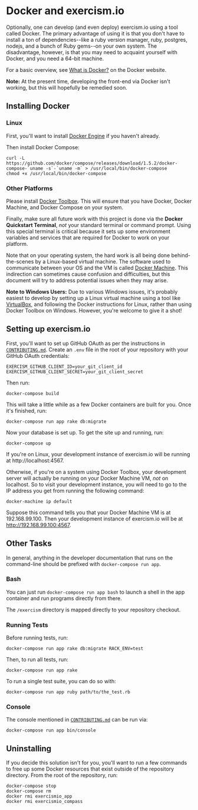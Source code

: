# Docker and exercism.io

Optionally, one can develop (and even deploy) exercism.io using a tool
called Docker. The primary advantage of using it is that you don't have to
install a ton of dependencies--like a ruby version manager, ruby, postgres,
nodejs, and a bunch of Ruby gems--on your own system. The disadvantage,
however, is that you may need to acquaint yourself with Docker, and you
need a 64-bit machine.

For a basic overview, see [What is Docker?][] on the Docker website.

**Note:** At the present time, developing the front-end via Docker
isn't working, but this will hopefully be remedied soon.

## Installing Docker

### Linux

First, you'll want to install [Docker Engine][] if you haven't already.

Then install Docker Compose:

    curl -L https://github.com/docker/compose/releases/download/1.5.2/docker-compose-`uname -s`-`uname -m` > /usr/local/bin/docker-compose
    chmod +x /usr/local/bin/docker-compose

### Other Platforms

Please install [Docker Toolbox][]. This will ensure that you have
Docker, Docker Machine, and Docker Compose on your system.

Finally, make sure all future work with this project is done via the
**Docker Quickstart Terminal**, *not* your standard terminal or
command prompt. Using this special terminal is critical because it
sets up some environment variables and services that are required for
Docker to work on your platform.

Note that on your operating system, the hard work is all being done
behind-the-scenes by a Linux-based virtual machine. The software used
to communicate between your OS and the VM is called [Docker Machine][].
This indirection can sometimes cause confusion and difficulties, but
this document will try to address potential issues when they may arise.

**Note to Windows Users:** Due to various Windows issues, it's 
probably easiest to develop by setting up a Linux virtual machine
using a tool like [VirtualBox][], and following the Docker instructions
for Linux, rather than using Docker Toolbox on Windows. However, you're
welcome to give it a shot!

## Setting up exercism.io

First, you'll want to set up GitHub OAuth as per the instructions in
[`CONTRIBUTING.md`][]. Create an `.env` file in the root of your
repository with your GitHub OAuth credentials:

```
EXERCISM_GITHUB_CLIENT_ID=your_git_client_id
EXERCISM_GITHUB_CLIENT_SECRET=your_git_client_secret
```

Then run:

    docker-compose build

This will take a little while as a few Docker containers are built for
you. Once it's finished, run:

    docker-compose run app rake db:migrate 

Now your database is set up. To get the site up and running, run:

    docker-compose up

If you're on Linux, your development instance of exercism.io will be running
at http://localhost:4567.

Otherwise, if you're on a system using Docker Toolbox, your development
server will actually be running on your Docker Machine VM, *not* on
localhost. So to visit your development instance, you will need to
go to the IP address you get from running the following command:

    docker-machine ip default

Suppose this command tells you that your Docker Machine VM is at
192.168.99.100. Then your development instance of exercism.io will be at
http://192.168.99.100:4567.

## Other Tasks

In general, anything in the developer documentation that runs on the
command-line should be prefixed with `docker-compose run app`.

### Bash

You can just run `docker-compose run app bash` to launch a shell in the
app container and run programs directly from there.

The `/exercism` directory is mapped directly to your repository checkout.

### Running Tests

Before running tests, run:

    docker-compose run app rake db:migrate RACK_ENV=test

Then, to run all tests, run:

    docker-compose run app rake

To run a single test suite, you can do so with:

    docker-compose run app ruby path/to/the_test.rb

### Console

The console mentioned in [`CONTRIBUTING.md`][] can be run via:

    docker-compose run app bin/console

## Uninstalling

If you decide this solution isn't for you, you'll want to run a few
commands to free up some Docker resources that exist outside of the
repository directory. From the root of the repository, run:

```
docker-compose stop
docker-compose rm
docker rmi exercismio_app
docker rmi exercismio_compass
```

  [What is Docker?]: https://www.docker.com/what-docker
  [Docker Engine]: https://docs.docker.com/engine/installation/
  [Docker Machine]: https://docs.docker.com/machine/
  [Docker Toolbox]: https://www.docker.com/toolbox
  [VirtualBox]: https://www.virtualbox.org/
  [`CONTRIBUTING.md`]: https://github.com/exercism/exercism.io/blob/master/CONTRIBUTING.md
